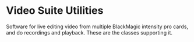 Video Suite Utilities
==========

Software for live editing video from multiple BlackMagic intensity pro cards, and do recordings and playback. These are the classes supporting it.
